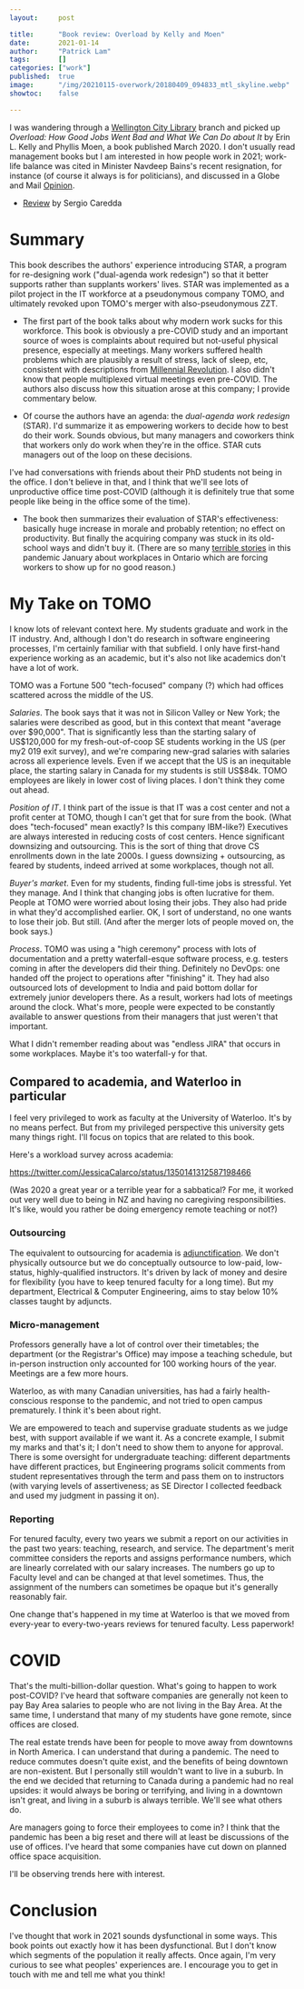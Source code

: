 ```yaml
---
layout:     post

title:      "Book review: Overload by Kelly and Moen"
date:       2021-01-14
author:     "Patrick Lam"
tags:       []
categories: ["work"]
published:  true
image:      "/img/20210115-overwork/20180409_094833_mtl_skyline.webp"
showtoc:    false

---
```


I was wandering through a [Wellington City Library](https://www.wcl.govt.nz) branch and picked up *Overload: How Good Jobs Went Bad and What We Can Do about It*
by Erin L. Kelly and Phyllis Moen, a book published March 2020. I don't usually read management books but I am interested in
how people work in 2021; work-life balance was cited in Minister Navdeep Bains's recent resignation, for instance (of course it always
is for politicians), and discussed in a Globe and Mail [Opinion](https://www.theglobeandmail.com/opinion/article-the-trudeau-government-promised-to-help-canadians-balance-their-family/).

* [Review](https://sergiocaredda.eu/inspiration/books/book-review-overload-by-erin-l-kelly-and-phyllis-moen/) by Sergio Caredda

# Summary
This book describes the authors' experience introducing
STAR, a program for re-designing work ("dual-agenda work redesign") so that it better supports
rather than supplants workers' lives. STAR was implemented as a pilot project in the IT
workforce at a pseudonymous company TOMO, and ultimately revoked upon
TOMO's merger with also-pseudonymous ZZT.

* The first part of the book talks about why modern work sucks for
this workforce. This book is obviously a pre-COVID study and an
important source of woes is complaints about required but not-useful
physical presence, especially at meetings. Many workers suffered
health problems which are plausibly a result of stress, lack of sleep,
etc, consistent with descriptions from [Millennial
Revolution](https://www.millennial-revolution.com/). I also didn't
know that people multiplexed virtual meetings even pre-COVID.  The
authors also discuss how this situation arose at this company; I provide commentary below.

* Of course the authors have an agenda: the *dual-agenda work redesign* (STAR).
I'd summarize it as empowering workers to decide how to best do their
work. Sounds obvious, but many managers and coworkers think that workers
only do work when they're in the office. STAR cuts managers out of the loop
on these decisions.

I've had conversations with friends
about their PhD students not being in the office. I don't believe in that,
and I think that we'll see lots of unproductive office time post-COVID
(although it is definitely true that some people like being in the office
some of the time).

* The book then summarizes their evaluation of STAR's effectiveness:
basically huge increase in morale and probably retention; no effect on productivity. But finally the
acquiring company was stuck in its old-school ways and didn't buy it.
(There are so many [terrible stories](https://twitter.com/YoniFreedhoff/status/1349829326179598336) in this pandemic January about
workplaces in Ontario which are forcing workers to show up for no good reason.)

# My Take on TOMO
I know lots of relevant context here. My students graduate and work in the IT industry.
And, although I don't do research in software engineering processes, I'm certainly familiar
with that subfield. I only have first-hand experience working as an academic, but it's also
not like academics don't have a lot of work.

TOMO was a Fortune 500 "tech-focused" company (?) which had offices
scattered across the middle of the US.

*Salaries*. The book says that it was not
in Silicon Valley or New York; the salaries were described as good,
but in this context that meant "average over $90,000". That is
significantly less than the starting salary of US$120,000 for my
fresh-out-of-coop SE students working in the US (per my2 019 exit survey),
and we're comparing new-grad salaries with salaries across all
experience levels. Even if we accept that the US is an inequitable place,
the starting salary in Canada for my students is still US$84k. 
TOMO employees are likely in lower cost of living places.
I don't think they come out ahead.

*Position of IT*. I think part of the issue is that IT was a cost
center and not a profit center at TOMO, though I can't get that for
sure from the book. (What does "tech-focused" mean exactly? Is this company
IBM-like?) Executives are always interested in reducing costs of cost
centers.  Hence significant downsizing and outsourcing. This is the
sort of thing that drove CS enrollments down in the late 2000s. I
guess downsizing + outsourcing, as feared by students, indeed arrived at some workplaces,
though not all.

*Buyer's market*. Even for my students, finding full-time jobs is
stressful. Yet they manage. And I think that changing jobs is often
lucrative for them.  People at TOMO were worried about losing their
jobs. They also had pride in what they'd accomplished earlier. OK, I
sort of understand, no one wants to lose their job.  But still. (And
after the merger lots of people moved on, the book says.)

*Process*. TOMO was using a "high ceremony" process with lots of
documentation and a pretty waterfall-esque software process,
e.g. testers coming in after the developers did their
thing. Definitely no DevOps: one handed off the project to operations
after "finishing" it.  They had also outsourced lots of development to
India and paid bottom dollar for extremely junior developers there. As
a result, workers had lots of meetings around the clock. What's more,
people were expected to be constantly available to answer questions
from their managers that just weren't that important.

What I didn't remember reading about was "endless JIRA" that occurs in some workplaces.
Maybe it's too waterfall-y for that.

## Compared to academia, and Waterloo in particular
I feel very privileged to work as faculty at the University of Waterloo.
It's by no means perfect. But from my privileged perspective this university
gets many things right. I'll focus on topics that are related to this book.

Here's a workload survey across academia:

https://twitter.com/JessicaCalarco/status/1350141312587198466

(Was 2020 a great year or a terrible year for a sabbatical? For me, it
worked out very well due to being in NZ and having no caregiving
responsibilities. It's like, would you rather be doing emergency
remote teaching or not?)

### Outsourcing
The equivalent to outsourcing for academia is
[adjunctification](http://blog.tesol.org/the-rise-of-adjunctification-from-surviving-to-thriving/). We
don't physically outsource but we do conceptually outsource to
low-paid, low-status, highly-qualified instructors. It's driven by
lack of money and desire for flexibility (you have to keep tenured
faculty for a long time). But my department, Electrical & Computer Engineering, aims to stay below 10%
classes taught by adjuncts.

### Micro-management
Professors generally have a lot of control over their timetables;
the department (or the Registrar's Office) may impose a teaching
schedule, but in-person instruction only accounted for 100 working hours
of the year. Meetings are a few more hours.

Waterloo, as with many Canadian universities, has had a fairly health-conscious response to the pandemic,
and not tried to open campus prematurely. I think it's been about right.

We are empowered to teach and supervise graduate students as we judge
best, with support available if we want it. As a concrete example, I
submit my marks and that's it; I don't need to show them to anyone for
approval. There is some oversight for undergraduate teaching:
different departments have different practices, but Engineering
programs solicit comments from student representatives through the
term and pass them on to instructors (with varying levels of
assertiveness; as SE Director I collected feedback and used my
judgment in passing it on).

### Reporting

For tenured faculty, every two years we submit a report on our
activities in the past two years: teaching, research, and service. The
department's merit committee considers the reports and assigns
performance numbers, which are linearly correlated with our salary
increases. The numbers go up to Faculty level and can be changed at
that level sometimes. Thus, the assignment of the numbers can
sometimes be opaque but it's generally reasonably fair.

One change that's happened in my time at Waterloo is that we moved
from every-year to every-two-years reviews for tenured faculty.
Less paperwork!

# COVID

That's the multi-billion-dollar question. What's going to happen to
work post-COVID? I've heard that software companies are generally not keen
to pay Bay Area salaries to people who are not living in the Bay Area.
At the same time, I understand that many of my students have gone remote,
since offices are closed. 

The real estate trends have been for people to move away from
downtowns in North America. I can understand that during a
pandemic. The need to reduce commutes doesn't quite exist, and the
benefits of being downtown are non-existent.  But I personally still
wouldn't want to live in a suburb. In the end we decided that
returning to Canada during a pandemic had no real upsides: it would
always be boring or terrifying, and living in a downtown isn't great,
and living in a suburb is always terrible. We'll see what others do.

Are managers going to force their employees to come in? I think
that the pandemic has been a big reset and there will at least be
discussions of the use of offices. I've heard that some companies have
cut down on planned office space acquisition.

I'll be observing trends here with interest.

# Conclusion

I've thought that work in 2021 sounds dysfunctional in some ways.
This book points out exactly how it has been dysfunctional. But I
don't know which segments of the population it really affects.
Once again, I'm very curious to see what peoples' experiences are.
I encourage you to get in touch with me and tell me what you think!
